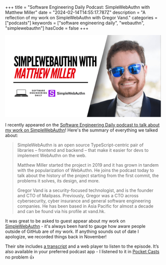 +++
title = "Software Engineering Daily Podcast: SimpleWebAuthn with Matthew Miller"
date = "2024-02-14T14:55:17.787Z"
description = "A reflection of my work on SimpleWebAuthn with Gregor Vand."
categories = ["podcasts"]
keywords = ["software engineering daily", "webauthn", "simplewebauthn"]
hasCode = false
+++

![The podcast episode image art features the words "SimpleWebAuthn with Matthew Miller", with my name in red. Below that is the Software Engineering Daily logo of a laptop, and to the right of their logo is the SimpleWebAuthn "S" from simplewebauthn.dev (I wish they'd given me a chance to choose something better!)](images/New-SimpleWebAuthn-with-Matthew-Miller.png)

I recently appeared on the [Software Engineering Daily podcast to talk about my work on SimpleWebAuthn](https://softwareengineeringdaily.com/2024/02/14/simplewebauthn-with-matthew-miller/)! Here's the summary of everything we talked about:

> SimpleWebAuthn is an open source TypeScript-centric pair of libraries – frontend and backend – that make it easier for devs to implement WebAuthn on the web.
>
> Matthew Miller started the project in 2019 and it has grown in tandem with the popularization of WebAuthn. He joins the podcast today to talk about the history of the project starting from the first commit, the problems it solves, its design, and more.
>
> Gregor Vand is a security-focused technologist, and is the founder and CTO of Mailpass. Previously, Gregor was a CTO across cybersecurity, cyber insurance and general software engineering companies. He has been based in Asia Pacific for almost a decade and can be found via his profile at vand.hk.

It was great to be asked to guest appear about my work on [SimpleWebAuthn](https://simplewebauthn.dev) - it's always been hard to gauge how aware people outside of GitHub are of my work. If anything sounds out of date I apologize, we recorded things back in November!

Their site includes [a transcript](http://softwareengineeringdaily.com/wp-content/uploads/2024/02/SED1634-SED1634_SimpleWebAuthn.txt) and a web player to listen to the episode. It’s also available in your preferred podcast app - I listened to it in [Pocket Casts](https://pca.st/w0pc3rxq) no problem 👍
